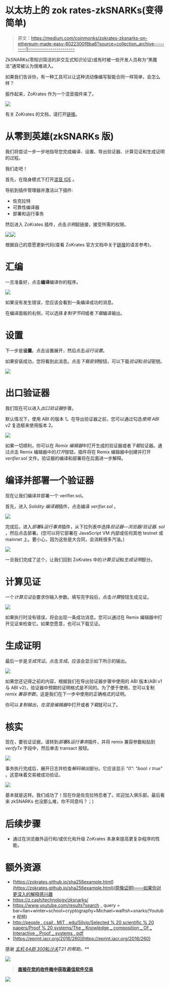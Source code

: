 # 以太坊上的 zok rates-zkSNARKs(变得简单)

> 原文：<https://medium.com/coinmonks/zokrates-zksnarks-on-ethereum-made-easy-8022300f8ba6?source=collection_archive---------1----------------------->

ZkSNARKs(零知识简洁的非交互式知识论证)或有时被一些开发人员称为“黑魔法”通常被认为很难进入。

如果我们告诉你，有一种工具可以让这种流动像编写智能合同一样简单，会怎么样？

振作起来，ZoKrates 作为一个混音插件来了。

![](img/b219428e527a1f6993dce41cfa3cc6af.png)

有关 ZoKrates 的文档，请打开[链接](https://zokrates.github.io/)。

# 从零到英雄(zkSNARKs 版)

我们将尝试一步一步地指导您完成编译、设置、导出验证器、计算见证和生成证明的过程。

我们走吧！

首先，在隐身模式下打开[混音 IDE](https://remix.ethereum.org) 。

导航到插件管理器并激活以下插件:

*   佐克拉特
*   可靠性编译器
*   部署和运行事务

然后进入 ZoKrates 插件，点击*示例*超链接，接受所需的权限。

![](img/d2a2107d8172e49f2d7ca4ddd398b9fc.png)![](img/1c0ca8c4ddf2c809627714f61589c49a.png)

根据自己的意愿更新代码(查看 ZoKrates 官方文档中关于[链接](https://zokrates.github.io/)的语言参考)。

# 汇编

一旦准备好，点击**编译**编译你的程序。

![](img/ddcf9c2c59b1fa7118bc4c28fa5d6949.png)

如果没有发生错误，您应该会看到一条编译成功的消息。

在编译面板的右侧，可以选择*复制字节码*或者*下载*编译输出。

# 设置

下一步是**设置**。点击设置展开，然后点击*运行设置*。

如果安装成功，您将看到此消息。点击*下载密钥*按钮，可以下载*验证*和*验证*密钥。

![](img/56e85cff55b194dbbbd97424f32ad962.png)

# 出口验证器

我们现在可以进入*出口验证器*步骤。

默认情况下，使用 ABI 的版本 1。在导出验证器之前，您可以通过勾选*使用 ABI v2* 复选框来使用版本 2。

![](img/9861e346f85ce7dc1858c4285bff214a.png)

如果一切顺利，你可以在 *Remix 编辑器*中打开生成的验证器或者*下载*验证器。通过点击 Remix 编辑器中的*打开*按钮，插件将在 Remix 编辑器中创建并打开 *verifier.sol* 文件。验证器的编译和部署将在后面进一步解释。

# 编译并部署一个验证器

现在让我们编译并部署一个 verifier.sol。

首先，进入 *Solidity 编译器*插件，点击编译 *verifier.sol* 。

![](img/56776f787440f27a97aff80410a0e4ea.png)

完成后，进入*部署&运行事务*插件，从下拉列表中选择*验证器—浏览器/验证器. sol* ，然后点击部署。(您可以将它部署在 JavaScript VM 内部或任何其他 testnet 或 mainnet 上。要小心，因为这些是大合同，会消耗很多汽油。)

![](img/2845a070dbda8a11bf52a43c05b96c11.png)

一旦我们完成了这个，让我们回到 ZoKrates 中的*计算见证*和*生成证明*部分。

# 计算见证

一个*计算见证*会要求你输入参数。填写完字段后，点击*计算*按钮生成见证。

![](img/1495836c49058e7fb51cf9fa821c77cb.png)

如果执行时没有错误，将会出现一条成功消息。您可以通过在 Remix 编辑器中打开见证来检查它。如果您愿意，也可以下载见证。

# 生成证明

最后一步是*生成凭证*。点击*生成*。应该会显示如下所示的输出。

![](img/b8da7e426f78daff3a0d03fa1e286116.png)

如果您还记得之前的内容，根据我们在导出验证器步骤中使用的 ABI 版本(ABI v1 与 ABI v2)，验证器中预期的证明格式是不同的。为了便于使用，您可以复制 *remix 兼容参数*，这是我们在下一步中使用的正确格式的证明。

你可以*复制输出*，*在混音编辑器*中打开或者*下载*就可以了。

# 核实

现在，要验证证据，请转到*部署&运行事务*插件，并将 remix 兼容参数粘贴到 *verifyTx* 字段中，然后单击 transact 按钮。

![](img/ac04911722872115dec79fe792774433.png)

事务执行完成后，展开日志并检查*解码输出*部分。它应该显示 *"0": "bool: r true"* 。这意味着交易被成功验证。

![](img/294dab6a3ab3b04e412af6c256c92bed.png)

基本就是这样。我们成功了！现在你是佐克拉特忍者了。欢迎加入俱乐部。最后看来 zkSNARKs 也没那么难，你不同意吗？；)

# 后续步骤

*   通过在浏览器外运行和/或优化和升级 ZoKrates 本身来提高更复杂程序的性能。

# 额外资源

*   [https://zokrates.github.io/sha256example.html](https://zokrates.github.io/sha256example.html)(原像证明)——如果你对更深入的解释感兴趣
*   https://z.cash/technology/zksnarks/
*   https://www.youtube.com/results?search _ query = bar+Ilan+winter+school+cryptography+Michael+walfish+snarks(Youtube 视频)
*   [http://people . csail . MIT . edu/Silvio/Selected % 20 scientific % 20 papers/Proof % 20 systems/The _ Knowledge _ composition _ Of _ Interactive _ Proof _ systems . pdf](http://people.csail.mit.edu/silvio/Selected%20Scientific%20Papers/Proof%20Systems/The_Knowledge_Complexity_Of_Interactive_Proof_Systems.pdf)
*   [https://eprint.iacr.org/2016/260](https://eprint.iacr.org/2016/260)

感谢 [*玄机 64*](https://github.com/dark64)*[*颜 300*](https://twitter.com/Yann300)*[和*沙夫*](https://github.com/Schaeff)*T21 的帮助。***

**[![](img/673b3528e0b341cca62769c9baa632cd.png)](https://coincodecap.com)**

> **[直接在您的收件箱中获取最佳软件交易](https://coincodecap.com/?utm_source=coinmonks)**

**[![](img/7c0b3dfdcbfea594cc0ae7d4f9bf6fcb.png)](https://coincodecap.com/?utm_source=coinmonks)**